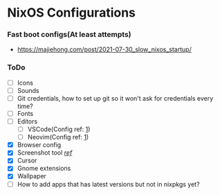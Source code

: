 # NixOS Configurations


### Fast boot configs(At least attempts)
- https://majiehong.com/post/2021-07-30_slow_nixos_startup/


### ToDo
- [ ] Icons
- [ ] Sounds
- [ ] Git credentials, how to set up git so it won't ask for credentials every time?
- [ ] Fonts
- [ ] Editors
  - [ ] VSCode(Config ref: [1](https://github.com/utdemir/dotfiles-nix/blob/297edd96ade9b6437dcf2cb0a7336513ad10f495/home-modules/vscode.nix))
  - [ ] Neovim(Config ref: [1](https://github.com/Kranzes/nix-config/blob/9a1a96ad4994059e40e217fd9266a0cc2fd16b01/home/kranzes/editors.nix))
- [x] Browser config
- [x] Screenshot tool _[ref](https://gitlab.gnome.org/GNOME/gnome-shell/-/issues/5208#note_1426865)_
- [x] Cursor
- [x] Gnome extensions
- [x] Wallpaper
- [ ] How to add apps that has latest versions but not in nixpkgs yet?